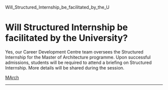 Will_Structured_Internship_be_facilitated_by_the_U



Will Structured Internship be facilitated by the University?
============================================================

Yes, our Career Development Centre team oversees the Structured Internship for the Master of Architecture programme. Upon successful admissions, students will be required to attend a briefing on Structured Internship. More details will be shared during the session.

[MArch](https://www.sutd.edu.sg/asd/tag/march/)

---

